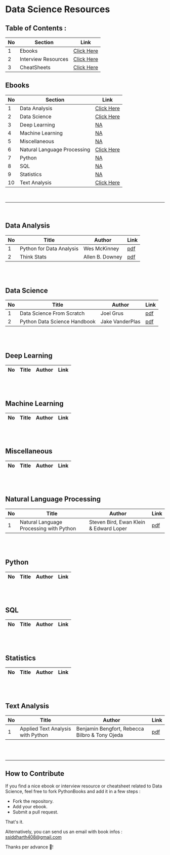 # Data Science Resources

## Table of Contents :

No | Section | Link
--- | --- | ---
1 | Ebooks | [Click Here](#Ebooks)
2 | Interview Resources | [Click Here](https://github.com/data-science-projects-and-resources/Data-Science-EBooks/blob/main/InterviewResources.md)
3 | CheatSheets | [Click Here](https://github.com/data-science-projects-and-resources/Data-Science-EBooks/blob/main/cheatsheet.md)


## Ebooks

No | Section | Link
--- | --- | ---
1 | Data Analysis | [Click Here](#data-analysis)
2 | Data Science | [Click Here](#data-science)
3 | Deep Learning | [NA]() 
4 | Machine Learning | [NA]()
5 | Miscellaneous | [NA]()
6 | Natural Language Processing | [Click Here](#natural-language-processing)
7 | Python | [NA]()
8 | SQL | [NA]()
9 | Statistics | [NA]()
10 | Text Analysis | [Click Here](#text-analysis)

<br>

---    

<br>



## Data Analysis

No | Title | Author | Link
--- | --- | --- | ---
1 | Python for Data Analysis | Wes McKinney | [pdf](https://github.com/data-science-projects-and-resources/Data-Science-EBooks/blob/main/Data%20Analysis/Python%20for%20Data%20Analysis.pdf)
2 | Think Stats | Allen B. Downey | [pdf](https://github.com/data-science-projects-and-resources/Data-Science-EBooks/blob/main/Data%20Analysis/thinkstats2.pdf) 

<br>
<br>

## Data Science

No | Title | Author | Link
--- | --- | --- | ---
1 | Data Science From Scratch | Joel Grus | [pdf]() |
2 | Python Data Science Handbook | Jake VanderPlas | [pdf]() | 

<br>
<br>

## Deep Learning

No | Title | Author | Link
--- | --- | --- | ---

<br>
<br>



## Machine Learning

No | Title | Author | Link
--- | --- | --- | ---

<br>
<br>

## Miscellaneous

No | Title | Author | Link
--- | --- | --- | ---

<br>
<br>

## Natural Language Processing

No | Title | Author | Link
--- | --- | --- | ---
1 | Natural Language Processing with Python | Steven Bird, Ewan Klein & Edward Loper | [pdf](https://github.com/data-science-projects-and-resources/Data-Science-EBooks/blob/main/NLP/Natural_Language_Processing_with_Python.pdf)

<br>
<br>

## Python

No | Title | Author | Link
--- | --- | --- | ---

<br>
<br>

## SQL

No | Title | Author | Link
--- | --- | --- | ---

<br>
<br>

## Statistics

No | Title | Author | Link
--- | --- | --- | ---

<br>
<br>

## Text Analysis

No | Title | Author | Link
--- | --- | --- | ---
1 | Applied Text Analysis with Python | Benjamin Bengfort, Rebecca Bilbro & Tony Ojeda | [pdf](https://github.com/data-science-projects-and-resources/Data-Science-EBooks/blob/main/Text%20Analysis/Benjamin%20Bengfort%2C%20Tony%20Ojeda%2C%20Rebecca%20Bilbro-Applied%20Text%20Analysis%20with%20Python_%20Enabling%20Language%20Aware%20Data%20Products%20with%20Machine%20Learning-O’Reilly%20Media%20(2017).pdf)

<br>
<br>

---

## How to Contribute


If you find a nice ebook or interview resource or cheatsheet related to Data Science, feel free to fork PythonBooks and add it in a few steps :

- Fork the repository.
- Add your ebook.
- Submit a pull request.

That's it.

Alternatively, you can send us an email with book infos : ssiddharth408@gmail.com

Thanks per advance 💙!